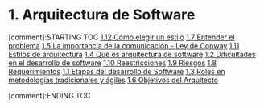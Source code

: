 # 1. Arquitectura de Software


[comment]:STARTING TOC
[1.12 Cómo elegir un estilo](<./content/1.12 Cómo elegir un estilo.md>)
[1.7 Entender el problema](<./content/1.7 Entender el problema.md>)
[1.5 La importancia de la comunicación - Ley de Conway](<./content/1.5 La importancia de la comunicación - Ley de Conway.md>)
[1.11 Estilos de arquitectura](<./content/1.11 Estilos de arquitectura.md>)
[1.4 Qué es arquitectura de software](<./content/1.4 Qué es arquitectura de software.md>)
[1.2 Dificultades en el desarrollo de software](<./content/1.2 Dificultades en el desarrollo de software.md>)
[1.10 Reestricciones](<./content/1.10 Reestricciones.md>)
[1.9 Riesgos](<./content/1.9 Riesgos.md>)
[1.8 Requerimientos](<./content/1.8 Requerimientos.md>)
[1.1 Etapas del desarrollo de Software](<./content/1.1 Etapas del desarrollo de Software.md>)
[1.3 Roles en metodologías tradicionales y ágiles](<./content/1.3 Roles en metodologías tradicionales y ágiles.md>)
[1.6 Objetivos del Arquitecto](<./content/1.6 Objetivos del Arquitecto.md>)

[comment]:ENDING TOC